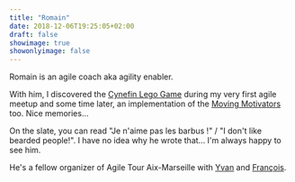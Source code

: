 ```yaml
---
title: "Romain"
date: 2018-12-06T19:25:05+02:00
draft: false
showimage: true
showonlyimage: false
---
```

Romain is an agile coach aka agility enabler.
<!--more-->

With him, I discovered the [Cynefin Lego Game](https://www.agile42.com/en/training/cynefin-lego-game/) during my very first agile meetup and some time later, an implementation of the [Moving Motivators](https://management30.com/practice/moving-motivators/) too. Nice memories...

On the slate, you can read "Je n'aime pas les barbus !" / "I don't like bearded people!". I have no idea why he wrote that... I'm always happy to see him.

He's a fellow organizer of Agile Tour Aix-Marseille with [Yvan](/portfolio/atam17/yvan) and [François](/portfolio/atam18/francois).
